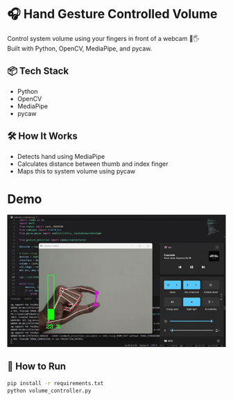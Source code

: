 # 🎧 Hand Gesture Controlled Volume

Control system volume using your fingers in front of a webcam 🎥🖐️  
Built with Python, OpenCV, MediaPipe, and pycaw.

## 📦 Tech Stack
- Python
- OpenCV
- MediaPipe
- pycaw

## 🛠️ How It Works
- Detects hand using MediaPipe
- Calculates distance between thumb and index finger
- Maps this to system volume using pycaw

# Demo
 ![Demo](visual/demo.gif)

## 🚀 How to Run
```bash
pip install -r requirements.txt
python volume_controller.py
